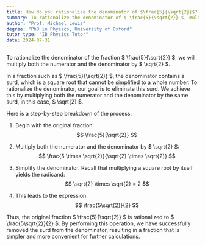 ```yaml
---
title: How do you rationalise the denominator of $\frac{5}{\sqrt{2}}$?
summary: To rationalize the denominator of $ \frac{5}{\sqrt{2}} $, multiply both the numerator and denominator by $ \sqrt{2} $.
author: "Prof. Michael Lewis"
degree: "PhD in Physics, University of Oxford"
tutor_type: "IB Physics Tutor"
date: 2024-07-31
---
```


To rationalize the denominator of the fraction $ \frac{5}{\sqrt{2}} $, we will multiply both the numerator and the denominator by $ \sqrt{2} $.

In a fraction such as $ \frac{5}{\sqrt{2}} $, the denominator contains a surd, which is a square root that cannot be simplified to a whole number. To rationalize the denominator, our goal is to eliminate this surd. We achieve this by multiplying both the numerator and the denominator by the same surd, in this case, $ \sqrt{2} $.

Here is a step-by-step breakdown of the process:

1. Begin with the original fraction: 
   $$ \frac{5}{\sqrt{2}} $$
   
2. Multiply both the numerator and the denominator by $ \sqrt{2} $:
   $$ \frac{5 \times \sqrt{2}}{\sqrt{2} \times \sqrt{2}} $$
   
3. Simplify the denominator. Recall that multiplying a square root by itself yields the radicand:
   $$ \sqrt{2} \times \sqrt{2} = 2 $$
   
4. This leads to the expression:
   $$ \frac{5\sqrt{2}}{2} $$

Thus, the original fraction $ \frac{5}{\sqrt{2}} $ is rationalized to $ \frac{5\sqrt{2}}{2} $. By performing this operation, we have successfully removed the surd from the denominator, resulting in a fraction that is simpler and more convenient for further calculations.
    
